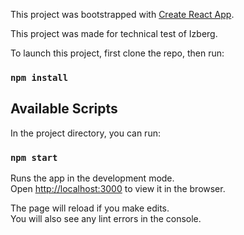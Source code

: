 This project was bootstrapped with [Create React App](https://github.com/facebook/create-react-app).

This project was made for technical test of Izberg.

To launch this project, first clone the repo, then run:

### `npm install`

## Available Scripts

In the project directory, you can run:

### `npm start`

Runs the app in the development mode.<br>
Open [http://localhost:3000](http://localhost:3000) to view it in the browser.

The page will reload if you make edits.<br>
You will also see any lint errors in the console.
